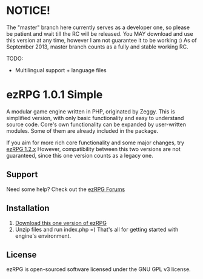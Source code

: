NOTICE!
=====
The "master" branch here currently serves as a developer one, so please be patient and wait till the RC will be released. You MAY download and use this version at any time, however I am not guarantee it to be working :) As of September 2013, master branch counts as a fully and stable working RC.

TODO:
- Multilingual support + language files

ezRPG 1.0.1 Simple
=====

A modular game engine written in PHP, originated by Zeggy.
This is simplified version, with only basic functionality and easy to understand source code.
Core's own functionality can be expanded by user-written modules. Some of them are already included in the package.

If you aim for more rich core functionality and some major changes, try [ezRPG 1.2.x](https://github.com/ezrpg/ezRPG-1.2.x)
However, compatibility between this two versions are not guaranteed, since this one version counts as a legacy one.

## Support
Need some help? Check out the [ezRPG Forums](http://www.ezrpgproject.net/)

## Installation
1. [Download this one version of ezRPG](https://github.com/scsmash3r/ezRPG-Simple/archive/master.zip)
2. Unzip files and run index.php =) That's all for getting started with engine's environment.

## License
ezRPG is open-sourced software licensed under the GNU GPL v3 license.
